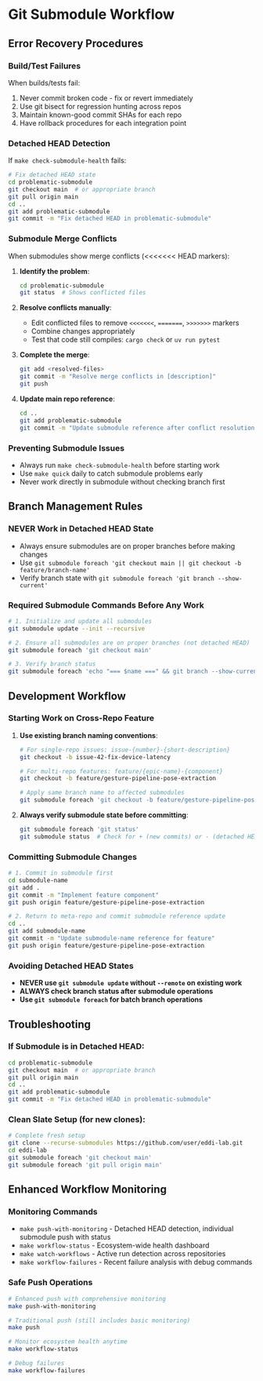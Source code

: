 # Git Submodule Workflow

## Error Recovery Procedures

### Build/Test Failures
When builds/tests fail:
1. Never commit broken code - fix or revert immediately
2. Use git bisect for regression hunting across repos
3. Maintain known-good commit SHAs for each repo
4. Have rollback procedures for each integration point

### Detached HEAD Detection
If `make check-submodule-health` fails:
```bash
# Fix detached HEAD state
cd problematic-submodule
git checkout main  # or appropriate branch
git pull origin main
cd ..
git add problematic-submodule
git commit -m "Fix detached HEAD in problematic-submodule"
```

### Submodule Merge Conflicts
When submodules show merge conflicts (<<<<<<< HEAD markers):

1. **Identify the problem**:
   ```bash
   cd problematic-submodule
   git status  # Shows conflicted files
   ```

2. **Resolve conflicts manually**:
   - Edit conflicted files to remove `<<<<<<<`, `=======`, `>>>>>>>` markers
   - Combine changes appropriately
   - Test that code still compiles: `cargo check` or `uv run pytest`

3. **Complete the merge**:
   ```bash
   git add <resolved-files>
   git commit -m "Resolve merge conflicts in [description]"
   git push
   ```

4. **Update main repo reference**:
   ```bash
   cd ..
   git add problematic-submodule
   git commit -m "Update submodule reference after conflict resolution"
   ```

### Preventing Submodule Issues
- Always run `make check-submodule-health` before starting work
- Use `make quick` daily to catch submodule problems early
- Never work directly in submodule without checking branch first

## Branch Management Rules

### NEVER Work in Detached HEAD State
- Always ensure submodules are on proper branches before making changes
- Use `git submodule foreach 'git checkout main || git checkout -b feature/branch-name'`
- Verify branch state with `git submodule foreach 'git branch --show-current'`

### Required Submodule Commands Before Any Work

```bash
# 1. Initialize and update all submodules
git submodule update --init --recursive

# 2. Ensure all submodules are on proper branches (not detached HEAD)
git submodule foreach 'git checkout main'

# 3. Verify branch status
git submodule foreach 'echo "=== $name ===" && git branch --show-current'
```

## Development Workflow

### Starting Work on Cross-Repo Feature
1. **Use existing branch naming conventions**:
   ```bash
   # For single-repo issues: issue-{number}-{short-description}
   git checkout -b issue-42-fix-device-latency
   
   # For multi-repo features: feature/{epic-name}-{component}
   git checkout -b feature/gesture-pipeline-pose-extraction
   
   # Apply same branch name to affected submodules
   git submodule foreach 'git checkout -b feature/gesture-pipeline-pose-extraction'
   ```

2. **Always verify submodule state before committing**:
   ```bash
   git submodule foreach 'git status'
   git submodule status  # Check for + (new commits) or - (detached HEAD)
   ```

### Committing Submodule Changes
```bash
# 1. Commit in submodule first
cd submodule-name
git add .
git commit -m "Implement feature component"
git push origin feature/gesture-pipeline-pose-extraction

# 2. Return to meta-repo and commit submodule reference update
cd ..
git add submodule-name
git commit -m "Update submodule-name reference for feature"
git push origin feature/gesture-pipeline-pose-extraction
```

### Avoiding Detached HEAD States
- **NEVER use `git submodule update` without `--remote` on existing work**
- **ALWAYS check branch status after submodule operations**
- **Use `git submodule foreach` for batch branch operations**

## Troubleshooting

### If Submodule is in Detached HEAD:
```bash
cd problematic-submodule
git checkout main  # or appropriate branch
git pull origin main
cd ..
git add problematic-submodule
git commit -m "Fix detached HEAD in problematic-submodule"
```

### Clean Slate Setup (for new clones):
```bash
# Complete fresh setup
git clone --recurse-submodules https://github.com/user/eddi-lab.git
cd eddi-lab
git submodule foreach 'git checkout main'
git submodule foreach 'git pull origin main'
```

## Enhanced Workflow Monitoring

### Monitoring Commands
- `make push-with-monitoring` - Detached HEAD detection, individual submodule push with status
- `make workflow-status` - Ecosystem-wide health dashboard
- `make watch-workflows` - Active run detection across repositories  
- `make workflow-failures` - Recent failure analysis with debug commands

### Safe Push Operations
```bash
# Enhanced push with comprehensive monitoring
make push-with-monitoring

# Traditional push (still includes basic monitoring)
make push

# Monitor ecosystem health anytime
make workflow-status

# Debug failures
make workflow-failures
```